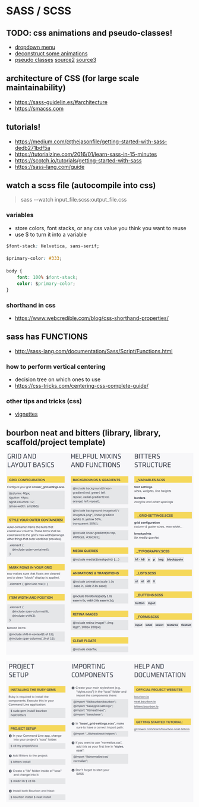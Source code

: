 # SASS / SCSS

## TODO: css animations and pseudo-classes!
- [dropdown menu](https://medialoot.com/blog/how-to-create-a-responsive-navigation-menu-using-only-css/)
- [deconstruct some animations](http://freefrontend.com/css-menu/)
- [pseudo classes](https://css-tricks.com/pseudo-class-selectors/) [source2](https://www.smashingmagazine.com/2016/05/an-ultimate-guide-to-css-pseudo-classes-and-pseudo-elements/) [source3](https://htmldog.com/guides/css/intermediate/pseudoclasses/)

## architecture of CSS (for large scale maintainability)
- https://sass-guidelin.es/#architecture
- https://smacss.com

## tutorials!
- https://medium.com/@thejasonfile/getting-started-with-sass-dedb271bdf5a
- https://tutorialzine.com/2016/01/learn-sass-in-15-minutes
- https://scotch.io/tutorials/getting-started-with-sass
- https://sass-lang.com/guide

## watch a scss file (autocompile into css)
> sass --watch input_file.scss:output_file.css

### variables
- store colors, font stacks, or any css value you think you want to reuse
- use $ to turn it into a variable

```css
$font-stack: Helvetica, sans-serif;

$primary-color: #333;

body {
	font: 100% $font-stack;
	color: $primary-color;
}
```

### shorthand in css
- https://www.webcredible.com/blog/css-shorthand-properties/

## sass has FUNCTIONS
- http://sass-lang.com/documentation/Sass/Script/Functions.html

### how to perform vertical centering
- decision tree on which ones to use
- https://css-tricks.com/centering-css-complete-guide/

### other tips and tricks (css)
- [vignettes](http://nimbupani.com/vignettes-with-css3-box-shadows.html)

## bourbon neat and bitters (library, library, scaffold/project template)

![bourbon01](./images/bourbon-01.jpg)

![bourbon02](./images/bourbon-02.jpg)